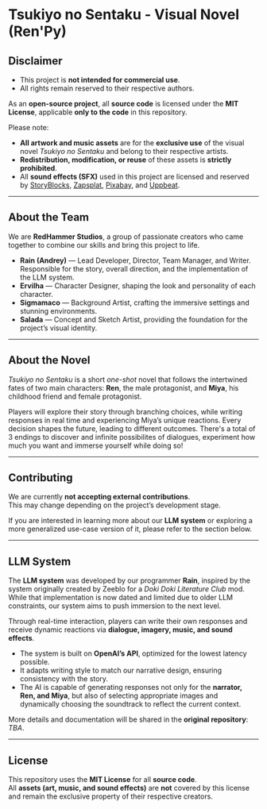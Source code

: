 # Tsukiyo no Sentaku - Visual Novel (Ren'Py)

## Disclaimer

- This project is **not intended for commercial use**.  
- All rights remain reserved to their respective authors.

As an **open-source project**, all **source code** is licensed under the **MIT License**, applicable **only to the code** in this repository.

Please note:  
- **All artwork and music assets** are for the **exclusive use** of the visual novel *Tsukiyo no Sentaku* and belong to their respective artists.  
- **Redistribution, modification, or reuse** of these assets is **strictly prohibited**.  
- All **sound effects (SFX)** used in this project are licensed and reserved by [StoryBlocks](https://www.storyblocks.com/), [Zapsplat](https://www.zapsplat.com/), [Pixabay](https://pixabay.com/sound-effects/), and [Uppbeat](https://uppbeat.io/).

---

## About the Team
We are **RedHammer Studios**, a group of passionate creators who came together to combine our skills and bring this project to life.  

- **Rain (Andrey)** — Lead Developer, Director, Team Manager, and Writer. Responsible for the story, overall direction, and the implementation of the LLM system.  
- **Ervilha** — Character Designer, shaping the look and personality of each character.  
- **Sigmamaco** — Background Artist, crafting the immersive settings and stunning environments.  
- **Salada** — Concept and Sketch Artist, providing the foundation for the project’s visual identity.  

---

## About the Novel
*Tsukiyo no Sentaku* is a short *one-shot* novel that follows the intertwined fates of two main characters: **Ren**, the male protagonist, and **Miya**, his childhood friend and female protagonist.  

Players will explore their story through branching choices, while writing responses in real time and experiencing Miya’s unique reactions. Every decision shapes the future, leading to different outcomes.
There's a total of 3 endings to discover and infinite possibilites of dialogues, experiment how much you want and immerse yourself while doing so!

---

## Contributing
We are currently **not accepting external contributions**.  
This may change depending on the project’s development stage.  

If you are interested in learning more about our **LLM system** or exploring a more generalized use-case version of it, please refer to the section below.

---

## LLM System
The **LLM system** was developed by our programmer **Rain**, inspired by the system originally created by Zeeblo for a *Doki Doki Literature Club* mod. While that implementation is now dated and limited due to older LLM constraints, our system aims to push immersion to the next level.

Through real-time interaction, players can write their own responses and receive dynamic reactions via **dialogue, imagery, music, and sound effects**.  

- The system is built on **OpenAI’s API**, optimized for the lowest latency possible.
- It adapts writing style to match our narrative design, ensuring consistency with the story.  
- The AI is capable of generating responses not only for the **narrator, Ren, and Miya**, but also of selecting appropriate images and dynamically choosing the soundtrack to reflect the current context.  

More details and documentation will be shared in the **original repository**: *TBA*.

---

## License
This repository uses the **MIT License** for all **source code**.  
All **assets (art, music, and sound effects)** are **not** covered by this license and remain the exclusive property of their respective creators.
